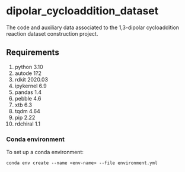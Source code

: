 # dipolar_cycloaddition_dataset
The code and auxiliary data associated to the 1,3-dipolar cycloaddition reaction dataset construction project.

## Requirements

1. python 3.10
2. autode 1?2
3. rdkit 2020.03
4. ipykernel 6.9
5. pandas 1.4
6. pebble 4.6
7. xtb 6.3
8. tqdm 4.64
9. pip 2.22
10. rdchiral 1.1

### Conda environment
To set up a conda environment:
```
conda env create --name <env-name> --file environment.yml
```

